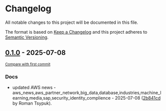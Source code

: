 # Changelog

All notable changes to this project will be documented in this file.

The format is based on [Keep a Changelog](http://keepachangelog.com/en/1.0.0/)
and this project adheres to [Semantic Versioning](http://semver.org/spec/v2.0.0.html).

<!-- insertion marker -->
## [0.1.0](https://github.com/tsypuk/aws-news/releases/tag/ver-2025-07-080.1.0) - 2025-07-08

<small>[Compare with first commit](https://github.com/tsypuk/aws-news/compare/e35d3a667ed45be7d233111dbda48ebc02684b88...ver-2025-07-08)</small>

### Docs

- updated AWS news - aws_news,aws_partner_network,big_data,database,industries,machine_learning,media,sap,security_identity_complience - 2025-07-08 ([2b841cd](https://github.com/tsypuk/aws-news/commit/2b841cd391cfd1ed4fc66deb61f3f7197de98dbe) by Roman Tsypuk).

